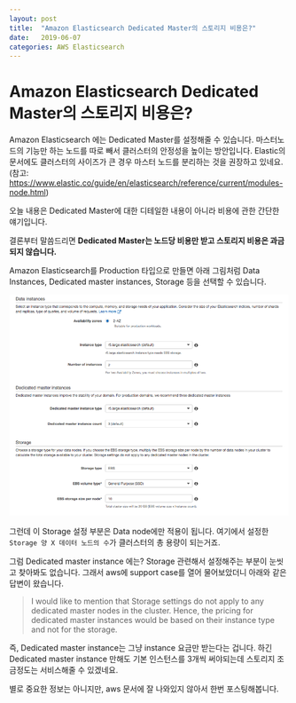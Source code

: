 ```yaml
---
layout: post
title:  "Amazon Elasticsearch Dedicated Master의 스토리지 비용은?"
date:   2019-06-07
categories: AWS Elasticsearch
---
```


# Amazon Elasticsearch Dedicated Master의 스토리지 비용은?

Amazon Elasticsearch 에는 Dedicated Master를 설정해줄 수 있습니다. 마스터노드의 기능만 하는 노드를 따로 빼서 클러스터의 안정성을 높이는 방안입니다. Elastic의 문서에도 클러스터의 사이즈가 큰 경우 마스터 노드를 분리하는 것을 권장하고 있네요. (참고: https://www.elastic.co/guide/en/elasticsearch/reference/current/modules-node.html)

오늘 내용은 Dedicated Master에 대한 디테일한 내용이 아니라 비용에 관한 간단한 얘기입니다. 

결론부터 말씀드리면 **Dedicated Master는 노드당 비용만 받고 스토리지 비용은 과금되지 않습니다.**

Amazon Elasticsearch를 Production 타입으로 만들면 아래 그림처럼 Data Instances, Dedicated master instances, Storage 등을 선택할 수 있습니다. 

![screenshot01](/images/elasticsearch-master-freestorage.png)

그런데 이 Storage 설정 부분은 Data node에만 적용이 됩니다. 여기에서 설정한 `Storage 양 X 데이터 노드의 수`가 클러스터의 총 용량이 되는거죠. 

그럼 Dedicated master instance 에는? Storage 관련해서 설정해주는 부분이 눈씻고 찾아봐도 없습니다. 
그래서 aws에 support case를 열어 물어보았더니 아래와 같은 답변이 왔습니다. 

> I would like to mention that Storage settings do not apply to any dedicated master nodes in the cluster.
> Hence, the pricing for dedicated master instances would be based on their instance type and not for the storage.

즉, Dedicated master instance는 그냥 instance 요금만 받는다는 겁니다. 하긴 Dedicated master instance 만해도 기본 인스턴스를 3개씩 써야되는데 스토리지 조금정도는 서비스해줄 수 있겠네요. 

별로 중요한 정보는 아니지만, aws 문서에 잘 나와있지 않아서 한번 포스팅해봅니다. 


